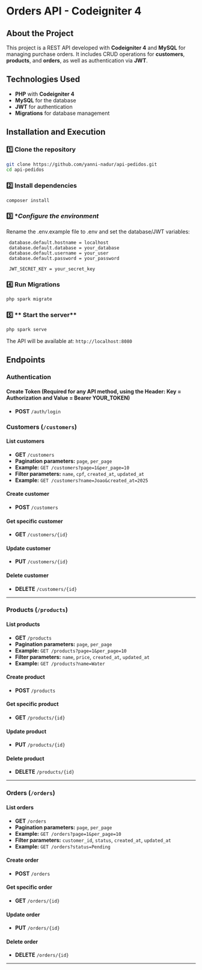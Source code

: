 # Orders API - Codeigniter 4

## About the Project
This project is a REST API developed with **Codeigniter 4** and **MySQL** for managing purchase orders. It includes CRUD operations for **customers**, **products**, and **orders**, as well as authentication via **JWT**.

## Technologies Used
- **PHP** with **Codeigniter 4**
- **MySQL** for the database
- **JWT** for authentication
- **Migrations** for database management

## Installation and Execution
### 1️⃣ **Clone the repository**
```bash
git clone https://github.com/yanni-nadur/api-pedidos.git
cd api-pedidos
```

### 2️⃣ **Install dependencies**
```bash
composer install
```

### 3️⃣ **Configure the environment*
Rename the .env.example file to .env and set the database/JWT variables:
```
 database.default.hostname = localhost
 database.default.database = your_database
 database.default.username = your_user
 database.default.password = your_password

 JWT_SECRET_KEY = your_secret_key
```

### 4️⃣ **Run Migrations**
```bash
php spark migrate
```

### 5️⃣ ** Start the server**
```bash
php spark serve
```
The API will be available at: `http://localhost:8080`

## Endpoints

### Authentication

#### Create Token (Required for any API method, using the Header: Key = Authorization and Value = Bearer YOUR_TOKEN)
- **POST** `/auth/login`

### Customers (`/customers`)

#### List customers
- **GET** `/customers`
- **Pagination parameters:** `page`, `per_page`
- **Example:** `GET /customers?page=1&per_page=10`
- **Filter parameters:** `name`, `cpf`, `created_at`, `updated_at`
- **Example:** `GET /customers?name=Joao&created_at=2025`

#### Create customer
- **POST** `/customers`

#### Get specific customer
- **GET** `/customers/{id}`

#### Update customer
- **PUT** `/customers/{id}`

#### Delete customer
- **DELETE** `/customers/{id}`

---

### Products (`/products`)

#### List products
- **GET** `/products`
- **Pagination parameters:** `page`, `per_page`
- **Example:** `GET /products?page=1&per_page=10`
- **Filter parameters:** `name`, `price`, `created_at`, `updated_at`
- **Example:** `GET /products?name=Water`

#### Create product
- **POST** `/products`

#### Get specific product
- **GET** `/products/{id}`

#### Update product
- **PUT** `/products/{id}`

#### Delete product
- **DELETE** `/products/{id}`

---

### Orders  (`/orders`)

#### List orders
- **GET** `/orders`
- **Pagination parameters:** `page`, `per_page`
- **Example:** `GET /orders?page=1&per_page=10`
- **Filter parameters:** `customer_id`, `status`, `created_at`, `updated_at`
- **Example:** `GET /orders?status=Pending`

#### Create order
- **POST** `/orders`

#### Get specific order
- **GET** `/orders/{id}`

#### Update order
- **PUT** `/orders/{id}`

#### Delete order
- **DELETE** `/orders/{id}`

---


